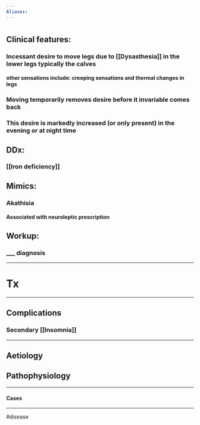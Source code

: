 ```yaml
---
Aliases:
---
```

# 
## Clinical features:
### Incessant desire to move legs due to [[Dysasthesia]] in the lower legs typically the calves
#### other sensations include: creeping sensations and thermal changes in legs
### Moving temporarily removes desire before it invariable comes back
### This desire is markedly increased (or only present) in the evening or at night time
## DDx:
### [[Iron deficiency]]
## Mimics:
### Akathisia
#### Associated with neuroleptic prescription 
## Workup:
### ___ diagnosis
---
# Tx

---
## Complications
### Secondary [[Insomnia]]

---
## Aetiology
## Pathophysiology

---
#### Cases


---
#disease 